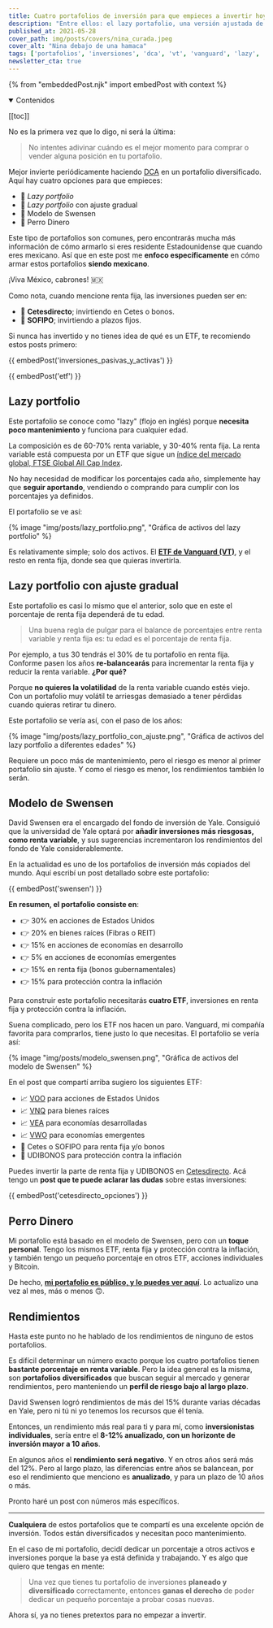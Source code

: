 ```yaml
---
title: Cuatro portafolios de inversión para que empieces a invertir hoy
description: "Entre ellos: el lazy portafolio, una versión ajustada de éste último, el modelo de Swensen y mi propio portafolio."
published_at: 2021-05-28
cover_path: img/posts/covers/nina_curada.jpeg
cover_alt: "Nina debajo de una hamaca"
tags: ['portafolios', 'inversiones', 'dca', 'vt', 'vanguard', 'lazy', 'vea', 'voo', 'vwo', 'vnq', 'cetes']
newsletter_cta: true
---
```


{% from "embeddedPost.njk" import embedPost with context %}

<details open>
  <summary>
    Contenidos
  </summary>

[[toc]]

</details>

No es la primera vez que lo digo, ni será la última:
> No intentes adivinar cuándo es el mejor momento para comprar o vender alguna posición en tu portafolio.

Mejor invierte periódicamente haciendo [DCA](https://www.investopedia.com/terms/d/dollarcostaveraging.asp) en un portafolio diversificado. Aquí hay cuatro opciones para que empieces:
- 💼 *Lazy portfolio*
- 💼 *Lazy portfolio* con ajuste gradual
- 💼 Modelo de Swensen
- 💼 Perro Dinero

Este tipo de portafolios son comunes, pero encontrarás mucha más información de cómo armarlo si eres residente Estadounidense que cuando eres mexicano. Así que en este post me **enfoco específicamente** en cómo armar estos portafolios **siendo mexicano**.

¡Viva México, cabrones! 🇲🇽

Como nota, cuando mencione renta fija, las inversiones pueden ser en:
- 🏦 **Cetesdirecto**; invirtiendo en Cetes o bonos.
- 🏦 **SOFIPO**; invirtiendo a plazos fijos.

Si nunca has invertido y no tienes idea de qué es un ETF, te recomiendo estos posts primero:

{{ embedPost('inversiones_pasivas_y_activas') }}

{{ embedPost('etf') }}

## Lazy portfolio

Este portafolio se conoce como "lazy" (flojo en inglés) porque **necesita poco mantenimiento** y funciona para cualquier edad.

La composición es de 60-70% renta variable, y 30-40% renta fija. La renta variable está compuesta por un ETF que sigue un [índice del mercado global, FTSE Global All Cap Index](https://markets.ft.com/data/indices/tearsheet/summary?s=GEISAC:FSI).

No hay necesidad de modificar los porcentajes cada año, simplemente hay que **seguir aportando**, vendiendo o comprando para cumplir con los porcentajes ya definidos.

El portafolio se ve así:

{% image "img/posts/lazy_portfolio.png", "Gráfica de activos del lazy portfolio" %}

Es relativamente simple; solo dos activos. El **[ETF de Vanguard (VT)](https://investor.vanguard.com/etf/profile/overview/vt)**, y el resto en renta fija, donde sea que quieras invertirla.

## Lazy portfolio con ajuste gradual

Este portafolio es casi lo mismo que el anterior, solo que en este el porcentaje de renta fija dependerá de tu edad.

> Una buena regla de pulgar para el balance de porcentajes entre renta variable y renta fija es: tu edad es el porcentaje de renta fija.

Por ejemplo, a tus 30 tendrás el 30% de tu portafolio en renta fija. Conforme pasen los años **re-balancearás** para incrementar la renta fija y reducir la renta variable. **¿Por qué?**

Porque **no quieres la volatilidad** de la renta variable cuando estés viejo. Con un portafolio muy volátil te arriesgas demasiado a tener pérdidas cuando quieras retirar tu dinero.

Este portafolio se vería así, con el paso de los años:

{% image "img/posts/lazy_portfolio_con_ajuste.png", "Gráfica de activos del lazy portfolio a diferentes edades" %}

Requiere un poco más de mantenimiento, pero el riesgo es menor al primer portafolio sin ajuste. Y como el riesgo es menor, los rendimientos también lo serán.

## Modelo de Swensen

David Swensen era el encargado del fondo de inversión de Yale. Consiguió que la universidad de Yale optará por **añadir inversiones más riesgosas, como renta variable**, y sus sugerencias incrementaron los rendimientos del fondo de Yale considerablemente.

En la actualidad es uno de los portafolios de inversión más copiados del mundo. Aquí escribí un post detallado sobre este portafolio:

{{ embedPost('swensen') }}

**En resumen, el portafolio consiste en**:

- 👉 30% en acciones de Estados Unidos
- 👉 20% en bienes raíces (Fibras o REIT)
- 👉 15% en acciones de economías en desarrollo
- 👉 5% en acciones de economías emergentes
- 👉 15% en renta fija (bonos gubernamentales)
- 👉 15% para protección contra la inflación

Para construir este portafolio necesitarás **cuatro ETF**, inversiones en renta fija y protección contra la inflación.

Suena complicado, pero los ETF nos hacen un paro. Vanguard, mi compañía favorita para comprarlos, tiene justo lo que necesitas. El portafolio se vería así:

{% image "img/posts/modelo_swensen.png", "Gráfica de activos del modelo de Swensen" %}

En el post que compartí arriba sugiero los siguientes ETF:
- 📈 [VOO](https://www.vanguardmexico.com/institucional/productos/es/detalles/etf/0968/Renta-variable) para acciones de Estados Unidos
- 📈 [VNQ](https://www.vanguardmexico.com/institucional/productos/es/detalles/etf/0986/Renta-variable) para bienes raíces
- 📈 [VEA](https://www.vanguardmexico.com/institucional/productos/es/detalles/etf/0936/Renta-variable) para economías desarrolladas
- 📈 [VWO](https://www.vanguardmexico.com/institucional/productos/es/detalles/etf/0964/Renta-variable) para economías emergentes
- 🏦 Cetes o SOFIPO para renta fija y/o bonos
- 🏦 UDIBONOS para protección contra la inflación

Puedes invertir la parte de renta fija y UDIBONOS en [Cetesdirecto](https://cetesdirecto.com/). Acá tengo un **post que te puede aclarar las dudas** sobre estas inversiones:

{{ embedPost('cetesdirecto_opciones') }}

## Perro Dinero

Mi portafolio está basado en el modelo de Swensen, pero con un **toque personal**. Tengo los mismos ETF, renta fija y protección contra la inflación, y también tengo un pequeño porcentaje en otros ETF, acciones individuales y Bitcoin.

De hecho, **<a href="/portafolio">mi portafolio es público, y lo puedes ver aquí</a>**. Lo actualizo una vez al mes, más o menos 🙃.

## Rendimientos

Hasta este punto no he hablado de los rendimientos de ninguno de estos portafolios.

Es difícil determinar un número exacto porque los cuatro portafolios tienen **bastante porcentaje en renta variable**. Pero la idea general es la misma, son **portafolios diversificados** que buscan seguir al mercado y generar rendimientos, pero manteniendo un **perfil de riesgo bajo al largo plazo**.

David Swensen logró rendimientos de más del 15% durante varias décadas en Yale, pero ni tú ni yo tenemos los recursos que él tenía.

Entonces, un rendimiento más real para ti y para mí, como **inversionistas individuales**, sería entre el **8-12% anualizado, con un horizonte de inversión mayor a 10 años**.

En algunos años el **rendimiento será negativo**. Y en otros años será más del 12%. Pero al largo plazo, las diferencias entre años se balancean, por eso el rendimiento que menciono es **anualizado**, y para un plazo de 10 años o más.

Pronto haré un post con números más específicos.

***

**Cualquiera** de estos portafolios que te compartí es una excelente opción de inversión. Todos están diversificados y necesitan poco mantenimiento.

En el caso de mi portafolio, decidí dedicar un porcentaje a otros activos e inversiones porque la base ya está definida y trabajando. Y es algo que quiero que tengas en mente:

> Una vez que tienes tu portafolio de inversiones **planeado y diversificado** correctamente, entonces **ganas el derecho** de poder dedicar un pequeño porcentaje a probar cosas nuevas.

Ahora sí, ya no tienes pretextos para no empezar a invertir.
